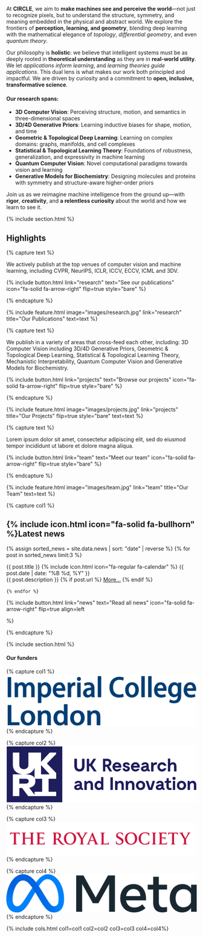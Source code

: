 ---
---

<!--# CIRCLE Group-->
  <p>
    At <strong>CIRCLE</strong>, we aim to <strong>make machines see and perceive the world</strong>—not just to recognize pixels, but to understand the structure, symmetry, and meaning embedded in the physical and abstract world. We explore the frontiers of <strong>perception, learning, and geometry</strong>, blending deep learning with the mathematical elegance of <em>topology</em>, <em>differential geometry</em>, and even <em>quantum theory</em>.
  </p>

  <p>
    Our philosophy is <strong>holistic</strong>: we believe that intelligent systems must be as deeply rooted in <strong>theoretical understanding</strong> as they are in <strong>real-world utility</strong>. We let <em>applications inform learning</em>, and <em>learning theories guide applications</em>. This dual lens is what makes our work both principled and impactful. We are driven by curiosity and a commitment to <strong>open, inclusive, transformative science</strong>.
  </p>

  <h4>Our research spans:</h4>
  <ul>
    <li><strong>3D Computer Vision</strong>: Perceiving structure, motion, and semantics in three-dimensional spaces</li>
    <li><strong>3D/4D Generative Priors</strong>: Learning inductive biases for shape, motion, and time</li>
    <li><strong>Geometric & Topological Deep Learning</strong>: Learning on complex domains: graphs, manifolds, and cell complexes</li>
    <li><strong>Statistical & Topological Learning Theory</strong>: Foundations of robustness, generalization, and expressivity in machine learning</li>
    <li><strong>Quantum Computer Vision</strong>: Novel computational paradigms towards vision and learning</li>
    <li><strong>Generative Models for Biochemistry</strong>: Designing molecules and proteins with symmetry and structure-aware higher-order priors</li>
  </ul>

  <p>
    Join us as we reimagine machine intelligence from the ground up—with <strong>rigor</strong>, <strong>creativity</strong>, and <strong>a relentless curiosity</strong> about the world and how we learn to see it.
  </p>

{% include section.html %}

## Highlights

{% capture text %}

We actively publish at the top venues of computer vision and machine learning, including CVPR, NeurIPS, ICLR, ICCV, ECCV, ICML and 3DV. 

{%
  include button.html
  link="research"
  text="See our publications"
  icon="fa-solid fa-arrow-right"
  flip=true
  style="bare"
%}

{% endcapture %}

{%
  include feature.html
  image="images/research.jpg"
  link="research"
  title="Our Publications"
  text=text
%}

{% capture text %}

We publish in a variety of areas that cross-feed each other, including: 
3D Computer Vision including 3D/4D Generative Priors, Geometric & Topological Deep Learning, Statistical & Topological Learning Theory, Mechanistic Interpretability, Quantum Computer Vision and Generative Models for Biochemistry.

{%
  include button.html
  link="projects"
  text="Browse our projects"
  icon="fa-solid fa-arrow-right"
  flip=true
  style="bare"
%}

{% endcapture %}

{%
  include feature.html
  image="images/projects.jpg"
  link="projects"
  title="Our Projects"
  flip=true
  style="bare"
  text=text
%}

{% capture text %}

Lorem ipsum dolor sit amet, consectetur adipiscing elit, sed do eiusmod tempor incididunt ut labore et dolore magna aliqua.

{%
  include button.html
  link="team"
  text="Meet our team"
  icon="fa-solid fa-arrow-right"
  flip=true
  style="bare"
%}

{% endcapture %}

{%
  include feature.html
  image="images/team.jpg"
  link="team"
  title="Our Team"
  text=text
%}


{% capture col1 %}
## {% include icon.html icon="fa-solid fa-bullhorn" %}Latest news

  {% assign sorted_news = site.data.news | sort: "date" | reverse %}
    {% for post in sorted_news limit:3 %}
    
  <div class="news-card">
    <div class="news-header">
        <span class="news-title">{{ post.title }}</span>
        <span class="news-date">{% include icon.html icon="fa-regular fa-calendar" %} {{ post.date | date: "%B %d, %Y" }} </span>
    </div>
    <div class="news-description">
        {{ post.description }} 
            {% if post.url %}
            <a href="{{ post.url }}" target="_blank">More...</a>
            {% endif %}
    </div>
  </div>

    {% endfor %}  
  
{%
  include button.html
  link="news"
  text="Read all news"
  icon="fa-solid fa-arrow-right"
  flip=true
  align=left

%}

{% endcapture %}

{% include section.html %}

#### Our funders

{% capture col1 %}
<img src="images/funders/imperial.svg">
{% endcapture %}

{% capture col2 %}
<img src="images/funders/ukri.svg">
{% endcapture %}

{% capture col3 %}
<img src="images/funders/RS.svg">
{% endcapture %}

{% capture col4 %}
<img src="images/funders/meta.svg">
{% endcapture %}

{% include cols.html col1=col1 col2=col2 col3=col3 col4=col4%}
